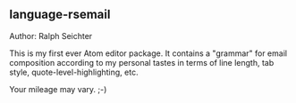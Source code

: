 ## language-rsemail

Author: Ralph Seichter

This is my first ever Atom editor package. It contains a "grammar" for email
composition according to my personal tastes in terms of line length, tab style,
quote-level-highlighting, etc.

Your mileage may vary. ;-)
